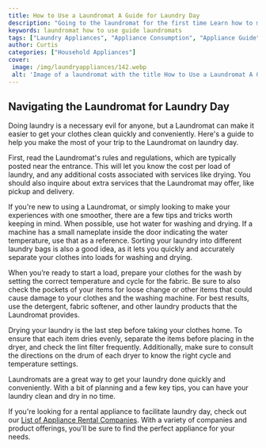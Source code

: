 ```yaml
---
title: How to Use a Laundromat A Guide for Laundry Day
description: "Going to the laundromat for the first time Learn how to make the most of laundry day with this guide from a pro Find out what to bring what to expect and tips for success"
keywords: laundromat how to use guide laundromats
tags: ["Laundry Appliances", "Appliance Consumption", "Appliance Guide"]
author: Curtis
categories: ["Household Appliances"]
cover: 
 image: /img/laundryappliances/142.webp
 alt: 'Image of a laundromat with the title How to Use a Laundromat A Guide for Laundry Day'
---
```

## Navigating the Laundromat for Laundry Day
Doing laundry is a necessary evil for anyone, but a Laundromat can make it easier to get your clothes clean quickly and conveniently. Here's a guide to help you make the most of your trip to the Laundromat on laundry day.

First, read the Laundromat's rules and regulations, which are typically posted near the entrance. This will let you know the cost per load of laundry, and any additional costs associated with services like drying. You should also inquire about extra services that the Laundromat may offer, like pickup and delivery.

If you're new to using a Laundromat, or simply looking to make your experiences with one smoother, there are a few tips and tricks worth keeping in mind. When possible, use hot water for washing and drying. If a machine has a small nameplate inside the door indicating the water temperature, use that as a reference. Sorting your laundry into different laundry bags is also a good idea, as it lets you quickly and accurately separate your clothes into loads for washing and drying.

When you’re ready to start a load, prepare your clothes for the wash by setting the correct temperature and cycle for the fabric. Be sure to also check the pockets of your items for loose change or other items that could cause damage to your clothes and the washing machine. For best results, use the detergent, fabric softener, and other laundry products that the Laundromat provides.

Drying your laundry is the last step before taking your clothes home. To ensure that each item dries evenly, separate the items before placing in the dryer, and check the lint filter frequently. Additionally, make sure to consult the directions on the drum of each dryer to know the right cycle and temperature settings.

Laundromats are a great way to get your laundry done quickly and conveniently. With a bit of planning and a few key tips, you can have your laundry clean and dry in no time.

If you're looking for a rental appliance to facilitate laundry day, check out our [List of Appliance Rental Companies](./pages/appliance-rental). With a variety of companies and product offerings, you'll be sure to find the perfect appliance for your needs.
